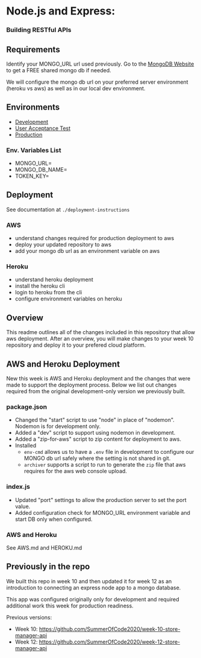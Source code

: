 # Node.js and Express:
### Building RESTful APIs


## Requirements
Identify your MONGO_URL url used previously. Go to the [MongoDB Website](https://www.mongodb.com/) to get a FREE shared mongo db if needed.

We will configure the mongo db url on your preferred server environment (heroku vs aws) as well as in our local dev environment.


## Environments
- [Development](http://localhost:8080/)
- [User Acceptance Test](https://cherry-q.herokuapp.com/)
- [Production]()

### Env. Variables List
- MONGO_URL=
- MONGO_DB_NAME=
- TOKEN_KEY=

## Deployment
See documentation at `./deployment-instructions`


### AWS
- understand changes required for production deployment to aws
- deploy your updated repository to aws
- add your mongo db url as an environment variable on aws


### Heroku
- understand heroku deployment
- install the heroku cli
- login to heroku from the cli
- configure environment variables on heroku


## Overview
This readme outlines all of the changes included in this repository that allow aws deployment.
After an overview, you will make changes to your week 10 repository and deploy it to your prefered cloud platform.


## AWS and Heroku Deployment
New this week is AWS and Heroku deployment and the changes that were made to support the deployment process.
Below we list out changes required from the original development-only version we previously built.


### package.json
- Changed the "start" script to use "node" in place of "nodemon". Nodemon is for development only.
- Added a "dev" script to support using nodemon in development.
- Added a "zip-for-aws" script to zip content for deployment to aws.
- Installed 
    - `env-cmd` allows us to have a `.env` file in development to configure our MONGO db url safely where the setting is not shared in git.
    - `archiver` supports a script to run to generate the `zip` file that aws requires for the aws web console upload.


### index.js
- Updated "port" settings to allow the production server to set the port value.
- Added configuration check for MONGO_URL environment variable and start DB only when configured.


### AWS and Heroku
See AWS.md and HEROKU.md


## Previously in the repo
We built this repo in week 10 and then updated it for week 12 as an introduction to connecting an express node app to a mongo database.

This app was configured originally only for development and required additional work this week for production readiness.

Previous versions:

- Week 10: <https://github.com/SummerOfCode2020/week-10-store-manager-api>
- Week 12: <https://github.com/SummerOfCode2020/week-12-store-manager-api>
